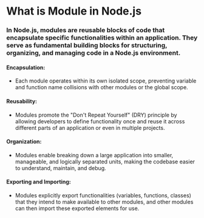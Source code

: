 # What is Module in Node.js
 ###  In Node.js, modules are reusable blocks of code that encapsulate specific functionalities within an application. They serve as fundamental building blocks for structuring, organizing, and managing code in a Node.js environment.

#### Encapsulation:
- Each module operates within its own isolated scope, preventing variable and function name collisions with other modules or the global scope.

#### Reusability:
- Modules promote the "Don't Repeat Yourself" (DRY) principle by allowing developers to define functionality once and reuse it across different parts of an application or even in multiple projects.

#### Organization:
- Modules enable breaking down a large application into smaller, manageable, and logically separated units, making the codebase easier to understand, maintain, and debug.

#### Exporting and Importing:
- Modules explicitly export functionalities (variables, functions, classes) that they intend to make available to other modules, and other modules can then import these exported elements for use.